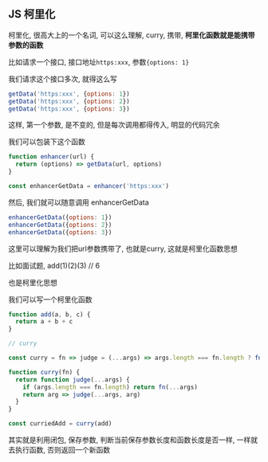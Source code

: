 ## JS 柯里化


柯里化, 很高大上的一个名词, 可以这么理解, curry, 携带, **柯里化函数就是能携带参数的函数**

比如请求一个接口, 接口地址`https:xxx`, 参数`{options: 1}`

我们请求这个接口多次, 就得这么写

```js
getData('https:xxx', {options: 1})
getData('https:xxx', {options: 2})
getData('https:xxx', {options: 3})
```
这样, 第一个参数, 是不变的, 但是每次调用都得传入, 明显的代码冗余

我们可以包装下这个函数

```js
function enhancer(url) {
  return (options) => getData(url, options)
}

const enhancerGetData = enhancer('https:xxx')
```

然后, 我们就可以随意调用 enhancerGetData

```js
enhancerGetData({options: 1})
enhancerGetData({options: 2})
enhancerGetData({options: 3})
```

这里可以理解为我们把url参数携带了, 也就是curry, 这就是柯里化函数思想

比如面试题, add(1)(2)(3) // 6

也是柯里化思想

我们可以写一个柯里化函数


```js
function add(a, b, c) {
  return a + b + c
}

// curry

const curry = fn => judge = (...args) => args.length === fn.length ? fn(...args) : arg => judge(...args, arg)

function curry(fn) {
  return function judge(...args) {
    if (args.length === fn.length) return fn(...args)
    return arg => judge(...args, arg)
  }
}

const curriedAdd = curry(add)
```

其实就是利用闭包, 保存参数, 判断当前保存参数长度和函数长度是否一样, 一样就去执行函数, 否则返回一个新函数